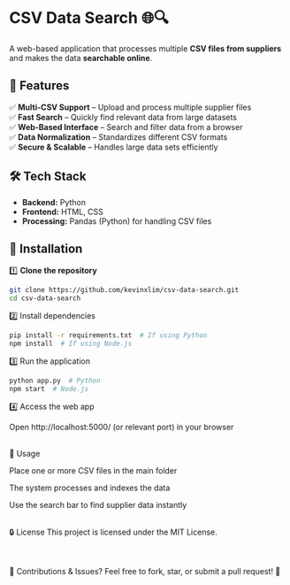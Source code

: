 # CSV Data Search 🌐🔍  

A web-based application that processes multiple **CSV files from suppliers** and makes the data **searchable online**.  

## 🚀 Features  
✅ **Multi-CSV Support** – Upload and process multiple supplier files  
✅ **Fast Search** – Quickly find relevant data from large datasets  
✅ **Web-Based Interface** – Search and filter data from a browser  
✅ **Data Normalization** – Standardizes different CSV formats  
✅ **Secure & Scalable** – Handles large data sets efficiently  

## 🛠 Tech Stack  
- **Backend:** Python  
- **Frontend:** HTML, CSS    
- **Processing:** Pandas (Python) for handling CSV files  

## 📌 Installation  
1️⃣ **Clone the repository**  
```bash
git clone https://github.com/kevinxlim/csv-data-search.git
cd csv-data-search
```

2️⃣ Install dependencies
```bash
pip install -r requirements.txt  # If using Python
npm install  # If using Node.js
```

3️⃣ Run the application
```bash
python app.py  # Python
npm start  # Node.js
```

4️⃣ Access the web app

Open http://localhost:5000/ (or relevant port) in your browser

<br>
🎯 Usage

Place one or more CSV files in the main folder

The system processes and indexes the data

Use the search bar to find supplier data instantly

<br>
🔒 License
This project is licensed under the MIT License.

<br><br>
📌 Contributions & Issues? Feel free to fork, star, or submit a pull request! 🚀
